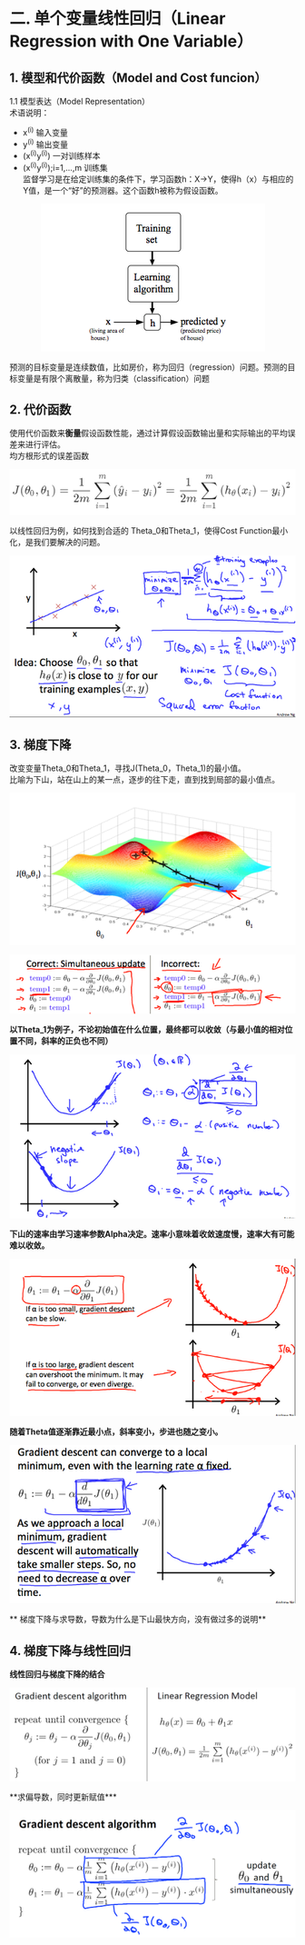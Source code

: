 # 二. 单个变量线性回归（Linear Regression with One Variable）
## 1. 模型和代价函数（Model and Cost funcion）  
   1.1 模型表达（Model Representation）  
   术语说明：  
   - x<sup>(i)</sup> 输入变量    
   - y<sup>(i)</sup> 输出变量  
   - (x<sup>(i)</sup>y<sup>(i)</sup>) 一对训练样本  
   - (x<sup>(i)</sup>y<sup>(i)</sup>);i=1,...,m 训练集  
监督学习是在给定训练集的条件下，学习函数h：X→Y，使得h（x）与相应的Y值，是一个“好”的预测器。这个函数h被称为假设函数。

<p align='center'>
<img src='https://github.com/jzb1128/Machine_Learning_Notebook/blob/main/image/hypothesis.png'>
</p>

预测的目标变量是连续数值，比如房价，称为回归（regression）问题。预测的目标变量是有限个离散量，称为归类（classification）问题

## 2. 代价函数  
使用代价函数来**衡量**假设函数性能，通过计算假设函数输出量和实际输出的平均误差来进行评估。  
均方根形式的误差函数
<p align='center'>
<img src='https://github.com/jzb1128/Machine_Learning_Notebook/blob/main/image/Cost%20Function.png'>
</p>

以线性回归为例，如何找到合适的 Theta_0和Theta_1，使得Cost Function最小化，是我们要解决的问题。
<p align='center'>
<img src='https://github.com/jzb1128/Machine_Learning_Notebook/blob/main/image/Cost%20Function%20Example.png'>
</p>

## 3. 梯度下降  
改变变量Theta_0和Theta_1，寻找J(Theta_0，Theta_1)的最小值。  
比喻为下山，站在山上的某一点，逐步的往下走，直到找到局部的最小值点。  

<p align='center'>
<img src='https://github.com/jzb1128/Machine_Learning_Notebook/blob/main/image/Gradient%20Descent.png'>
</p>

<p align='center'>
<img src='https://github.com/jzb1128/Machine_Learning_Notebook/blob/main/image/Gradient%20Descent2.png'>
</p>

**以Theta_1为例子，不论初始值在什么位置，最终都可以收敛（与最小值的相对位置不同，斜率的正负也不同）**  
<p align='center'>
<img src='https://github.com/jzb1128/Machine_Learning_Notebook/blob/main/image/Gradient%20Descent%20Slop.png'>
</p>

**下山的速率由学习速率参数Alpha决定。速率小意味着收敛速度慢，速率大有可能难以收敛。**
<p align='center'>
<img src='https://github.com/jzb1128/Machine_Learning_Notebook/blob/main/image/learning%20rate.png'>
</p>

**随着Theta值逐渐靠近最小点，斜率变小，步进也随之变小。**  
<p align='center'>
<img src='https://github.com/jzb1128/Machine_Learning_Notebook/blob/main/image/learning%20rate%20small%20step.png'>
</p>
** 梯度下降与求导数，导数为什么是下山最快方向，没有做过多的说明**

## 4. 梯度下降与线性回归  
**线性回归与梯度下降的结合**
<p align='center'>
<img src='https://github.com/jzb1128/Machine_Learning_Notebook/blob/main/image/Gradient_descent_for_Linear_regression.png'>
</p>
**求偏导数，同时更新赋值***
<p align='center'>
<img src='https://github.com/jzb1128/Machine_Learning_Notebook/blob/main/image/Gradient_descent_Algorithm.png'>
</p>

